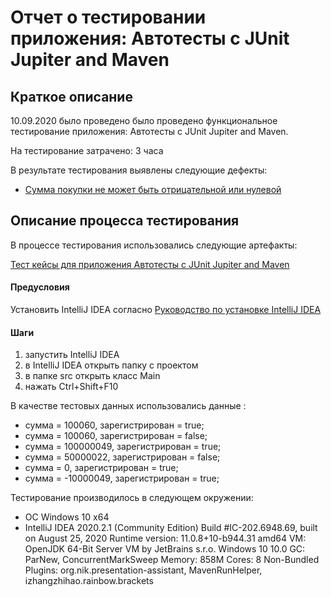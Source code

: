 # Отчет о тестировании приложения: Автотесты с JUnit Jupiter and Maven
## Краткое описание
10.09.2020 было проведено было проведено функциональное тестирование приложения: Автотесты с JUnit Jupiter and Maven.

На тестирование затрачено: 3 часа

В результате тестирования выявлены следующие дефекты:

* [Сумма покупки не может быть отрицательной или нулевой](https://github.com/Rusdos/Netology-Java5.1/issues/1#issue-697895162)

## Описание процесса тестирования
В процессе тестирования использовались следующие артефакты:

[Тест кейсы для приложения Автотесты с JUnit Jupiter and Maven](https://github.com/Rusdos/Netology-Java5.1/blob/master/TestCases.md)

#### Предусловия 
Установить IntelliJ IDEA согласно 
[Руководство по установке IntelliJ IDEA](https://github.com/netology-code/javaqa-homeworks/blob/master/intro/idea.md)

#### Шаги
1. запустить IntelliJ IDEA
1. в IntelliJ IDEA открыть папку с проектом
1. в папке src открыть класс Main
1. нажать Ctrl+Shift+F10

В качестве тестовых данных использовались данные :

- сумма = 100060, зарегистрирован = true;
- сумма = 100060, зарегистрирован = false;
- сумма = 100000049, зарегистрирован = true;
- сумма = 50000022, зарегистрирован = false;
- сумма = 0, зарегистрирован = true;
- сумма = -10000049, зарегистрирован = true;


Тестирование производилось в следующем окружении:

- ОС Windows 10 x64
- IntelliJ IDEA 2020.2.1 (Community Edition)
Build #IC-202.6948.69, built on August 25, 2020
Runtime version: 11.0.8+10-b944.31 amd64
VM: OpenJDK 64-Bit Server VM by JetBrains s.r.o.
Windows 10 10.0
GC: ParNew, ConcurrentMarkSweep
Memory: 858M
Cores: 8
Non-Bundled Plugins: org.nik.presentation-assistant, MavenRunHelper, izhangzhihao.rainbow.brackets
